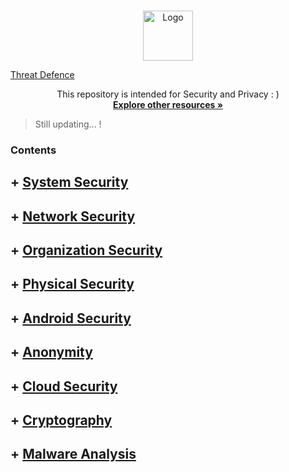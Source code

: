<!-- PROJECT LOGO -->
<br />
<p align="center">
  <a href="https://github.com/sarathlalup">
    <img src="https://cdn0.iconfinder.com/data/icons/cybersecurity-glyph-silhouettes/300/22119111Untitled-3-512.png" alt="Logo" width="80" height="80">
   </a>

  <u><h align="center">Threat Defence</h2></u>

  <p align="center">
   This repository is intended for Security and Privacy : )
    <br />
    <a href="https://github.com/sarathlalup/Cyber-security/blob/master/Explore%20other%20resources.md"><strong>Explore other resources  »</strong></a>
    <br />
    </p>
</p>

> Still updating...   !
### Contents
## + [ System Security](https://github.com/sarathlalup/Security/blob/master/System%20Security/README.md)

## + [ Network Security](https://github.com/sarathlalup/Security/blob/master/Network%20Security/README.md)

## + [  	Organization Security](https://github.com/sarathlalup/Security/blob/master/Organization%20Security/README.md)

## + [  	Physical Security](https://github.com/sarathlalup/Security/blob/master/Physical%20Security/README.md)

## + [ Android Security](https://github.com/sarathlalup/Security/tree/master/Android%20Security/README.md)

## + [ Anonymity](https://github.com/sarathlalup/Security/blob/master/Anonymity/README.md)

## + [ Cloud Security](https://github.com/sarathlalup/Security/blob/master/Cloud%20Security/README.md)

## + [ Cryptography](https://github.com/sarathlalup/Security/blob/master/Cryptography/README.md)

## + [  	Malware Analysis](https://github.com/sarathlalup/Security/blob/master/Malware%20Analysis/README.md)


